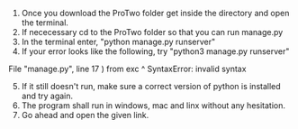 1. Once you download the ProTwo folder get inside the directory and open the terminal.
2. If nececessary cd to the ProTwo folder so that you can run manage.py
3. In the terminal enter, "python manage.py runserver"
4. If  your error looks like the following, try "python3 manage.py runserver"

  File "manage.py", line 17
    ) from exc
         ^
SyntaxError: invalid syntax

5. If it still doesn't run, make sure a correct version of python is installed and try again.
6. The program shall run in windows, mac and linx without any hesitation.
7. Go ahead and open the given link.
